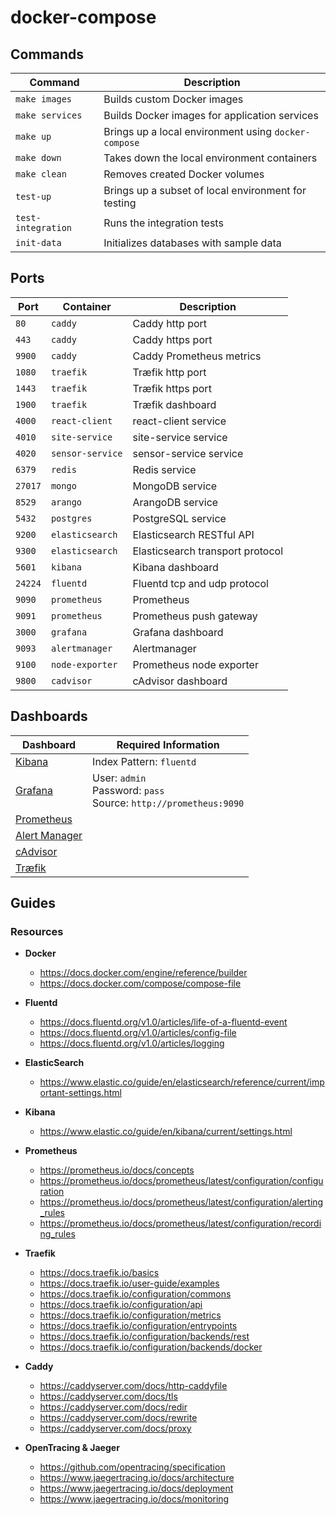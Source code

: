 # docker-compose

## Commands

| Command            | Description                                          |
|--------------------|------------------------------------------------------|
| `make images`      | Builds custom Docker images                          |
| `make services`    | Builds Docker images for application services        |
| `make up`          | Brings up a local environment using `docker-compose` |
| `make down`        | Takes down the local environment containers          |
| `make clean`       | Removes created Docker volumes                       |
| `test-up`          | Brings up a subset of local environment for testing  |
| `test-integration` | Runs the integration tests                           |
| `init-data`        | Initializes databases with sample data               |

## Ports

| Port     | Container        | Description                      |
|----------|------------------|----------------------------------|
| `80`     | `caddy`          | Caddy http port                  |
| `443`    | `caddy`          | Caddy https port                 |
| `9900`   | `caddy`          | Caddy Prometheus metrics         |
| `1080`   | `traefik`        | Træfik http port                 |
| `1443`   | `traefik`        | Træfik https port                |
| `1900`   | `traefik`        | Træfik dashboard                 |
| `4000`   | `react-client`   | react-client service             |
| `4010`   | `site-service`   | site-service service             |
| `4020`   | `sensor-service` | sensor-service service           |
| `6379`   | `redis`          | Redis service                    |
| `27017`  | `mongo`          | MongoDB service                  |
| `8529`   | `arango`         | ArangoDB service                 |
| `5432`   | `postgres`       | PostgreSQL service               |
| `9200`   | `elasticsearch`  | Elasticsearch RESTful API        |
| `9300`   | `elasticsearch`  | Elasticsearch transport protocol |
| `5601`   | `kibana`         | Kibana dashboard                 |
| `24224`  | `fluentd`        | Fluentd tcp and udp protocol     |
| `9090`   | `prometheus`     | Prometheus                       |
| `9091`   | `prometheus`     | Prometheus push gateway          |
| `3000`   | `grafana`        | Grafana dashboard                |
| `9093`   | `alertmanager`   | Alertmanager                     |
| `9100`   | `node-exporter`  | Prometheus node exporter         |
| `9800`   | `cadvisor`       | cAdvisor dashboard               |

## Dashboards

| Dashboard                               | Required Information                                                        |
|-----------------------------------------|-----------------------------------------------------------------------------|
| [Kibana](http://localhost:5601)         | Index Pattern: `fluentd`                                                    |
| [Grafana](http://localhost:3000)        | User: `admin` <br/> Password: `pass` <br/> Source: `http://prometheus:9090` |
| [Prometheus](http://localhost:9090)     |                                                                             |
| [Alert Manager ](http://localhost:9093) |                                                                             |
| [cAdvisor](http://localhost:9800)       |                                                                             |
| [Træfik](http://localhost:1900)         |                                                                             |

## Guides

### Resources

  * **Docker**
    - https://docs.docker.com/engine/reference/builder
    - https://docs.docker.com/compose/compose-file

  * **Fluentd**
    - https://docs.fluentd.org/v1.0/articles/life-of-a-fluentd-event
    - https://docs.fluentd.org/v1.0/articles/config-file
    - https://docs.fluentd.org/v1.0/articles/logging

  * **ElasticSearch**
    - https://www.elastic.co/guide/en/elasticsearch/reference/current/important-settings.html

  * **Kibana**
    - https://www.elastic.co/guide/en/kibana/current/settings.html

  * **Prometheus**
    - https://prometheus.io/docs/concepts
    - https://prometheus.io/docs/prometheus/latest/configuration/configuration
    - https://prometheus.io/docs/prometheus/latest/configuration/alerting_rules
    - https://prometheus.io/docs/prometheus/latest/configuration/recording_rules

  * **Traefik**
    - https://docs.traefik.io/basics
    - https://docs.traefik.io/user-guide/examples
    - https://docs.traefik.io/configuration/commons
    - https://docs.traefik.io/configuration/api
    - https://docs.traefik.io/configuration/metrics
    - https://docs.traefik.io/configuration/entrypoints
    - https://docs.traefik.io/configuration/backends/rest
    - https://docs.traefik.io/configuration/backends/docker

  * **Caddy**
    - https://caddyserver.com/docs/http-caddyfile
    - https://caddyserver.com/docs/tls
    - https://caddyserver.com/docs/redir
    - https://caddyserver.com/docs/rewrite
    - https://caddyserver.com/docs/proxy
  
  * **OpenTracing & Jaeger**
    - https://github.com/opentracing/specification
    - https://www.jaegertracing.io/docs/architecture
    - https://www.jaegertracing.io/docs/deployment
    - https://www.jaegertracing.io/docs/monitoring
